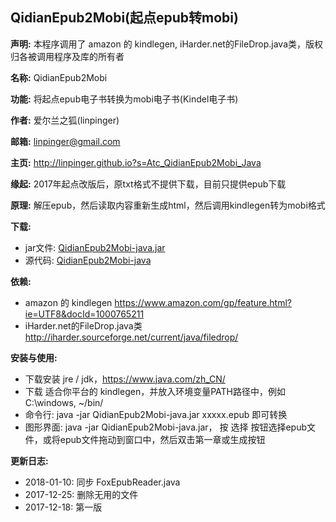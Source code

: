 QidianEpub2Mobi(起点epub转mobi)
-----------------------------------------
**声明:** 本程序调用了 amazon 的 kindlegen, iHarder.net的FileDrop.java类，版权归各被调用程序及库的所有者

**名称:** QidianEpub2Mobi

**功能:** 将起点epub电子书转换为mobi电子书(Kindel电子书)

**作者:** 爱尔兰之狐(linpinger)

**邮箱:** [linpinger@gmail.com](mailto:linpinger@gmail.com)

**主页:** <http://linpinger.github.io?s=Atc_QidianEpub2Mobi_Java>

**缘起:** 2017年起点改版后，原txt格式不提供下载，目前只提供epub下载

**原理:** 解压epub，然后读取内容重新生成html，然后调用kindlegen转为mobi格式

**下载:**
- jar文件: [QidianEpub2Mobi-java.jar](http://linpinger.qiniudn.com/prj/QidianEpub2Mobi-java.jar)
- 源代码: [QidianEpub2Mobi-java](https://github.com/linpinger/qidianepub2mobi-java)

**依赖:**
- amazon 的 kindlegen <https://www.amazon.com/gp/feature.html?ie=UTF8&docId=1000765211>
- iHarder.net的FileDrop.java类 <http://iharder.sourceforge.net/current/java/filedrop/>

**安装与使用:**
- 下载安装 jre / jdk，<https://www.java.com/zh_CN/>
- 下载 适合你平台的 kindlegen，并放入环境变量PATH路径中，例如C:\windows\, ~/bin/
- 命令行:  java -jar QidianEpub2Mobi-java.jar  xxxxx.epub 即可转换
- 图形界面: java -jar QidianEpub2Mobi-java.jar， 按 选择 按钮选择epub文件，或将epub文件拖动到窗口中，然后双击第一章或生成按钮

**更新日志:**
- 2018-01-10: 同步 FoxEpubReader.java
- 2017-12-25: 删除无用的文件
- 2017-12-18: 第一版

